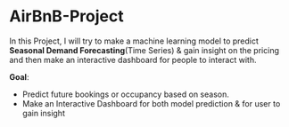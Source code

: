# AirBnB-Project
In this Project, I will try to make a machine learning model to predict **Seasonal Demand Forecasting**(Time Series) & gain insight on the pricing and then make an interactive dashboard for people to interact with.




**Goal**:
- Predict future bookings or occupancy based on season.
- Make an Interactive Dashboard for both model prediction & for user to gain insight
